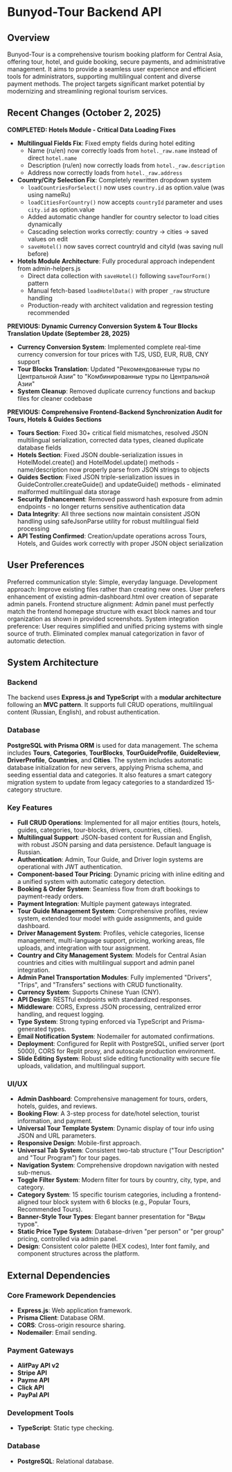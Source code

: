# Bunyod-Tour Backend API

## Overview
Bunyod-Tour is a comprehensive tourism booking platform for Central Asia, offering tour, hotel, and guide booking, secure payments, and administrative management. It aims to provide a seamless user experience and efficient tools for administrators, supporting multilingual content and diverse payment methods. The project targets significant market potential by modernizing and streamlining regional tourism services.

## Recent Changes (October 2, 2025)
**COMPLETED: Hotels Module - Critical Data Loading Fixes**
- **Multilingual Fields Fix**: Fixed empty fields during hotel editing
  - Name (ru/en) now correctly loads from `hotel._raw.name` instead of direct `hotel.name`
  - Description (ru/en) now correctly loads from `hotel._raw.description` 
  - Address now correctly loads from `hotel._raw.address`
- **Country/City Selection Fix**: Completely rewritten dropdown system
  - `loadCountriesForSelect()` now uses `country.id` as option.value (was using nameRu)
  - `loadCitiesForCountry()` now accepts `countryId` parameter and uses `city.id` as option.value
  - Added automatic change handler for country selector to load cities dynamically
  - Cascading selection works correctly: country → cities → saved values on edit
  - `saveHotel()` now saves correct countryId and cityId (was saving null before)
- **Hotels Module Architecture**: Fully procedural approach independent from admin-helpers.js
  - Direct data collection with `saveHotel()` following `saveTourForm()` pattern
  - Manual fetch-based `loadHotelData()` with proper `_raw` structure handling
  - Production-ready with architect validation and regression testing recommended

**PREVIOUS: Dynamic Currency Conversion System & Tour Blocks Translation Update (September 28, 2025)**
- **Currency Conversion System**: Implemented complete real-time currency conversion for tour prices with TJS, USD, EUR, RUB, CNY support
- **Tour Blocks Translation**: Updated "Рекомендованные туры по Центральной Азии" to "Комбинированные туры по Центральной Азии"
- **System Cleanup**: Removed duplicate currency functions and backup files for cleaner codebase

**PREVIOUS: Comprehensive Frontend-Backend Synchronization Audit for Tours, Hotels & Guides Sections**
- **Tours Section**: Fixed 30+ critical field mismatches, resolved JSON multilingual serialization, corrected data types, cleaned duplicate database fields
- **Hotels Section**: Fixed JSON double-serialization issues in HotelModel.create() and HotelModel.update() methods - name/description now properly parse from JSON strings to objects
- **Guides Section**: Fixed JSON triple-serialization issues in GuideController.createGuide() and updateGuide() methods - eliminated malformed multilingual data storage
- **Security Enhancement**: Removed password hash exposure from admin endpoints - no longer returns sensitive authentication data
- **Data Integrity**: All three sections now maintain consistent JSON handling using safeJsonParse utility for robust multilingual field processing
- **API Testing Confirmed**: Creation/update operations across Tours, Hotels, and Guides work correctly with proper JSON object serialization

## User Preferences
Preferred communication style: Simple, everyday language.
Development approach: Improve existing files rather than creating new ones. User prefers enhancement of existing admin-dashboard.html over creation of separate admin panels.
Frontend structure alignment: Admin panel must perfectly match the frontend homepage structure with exact block names and tour organization as shown in provided screenshots.
System integration preference: User requires simplified and unified pricing systems with single source of truth. Eliminated complex manual categorization in favor of automatic detection.

## System Architecture

### Backend
The backend uses **Express.js and TypeScript** with a **modular architecture** following an **MVC pattern**. It supports full CRUD operations, multilingual content (Russian, English), and robust authentication.

### Database
**PostgreSQL with Prisma ORM** is used for data management. The schema includes **Tours**, **Categories**, **TourBlocks**, **TourGuideProfile**, **GuideReview**, **DriverProfile**, **Countries**, and **Cities**. The system includes automatic database initialization for new servers, applying Prisma schema, and seeding essential data and categories. It also features a smart category migration system to update from legacy categories to a standardized 15-category structure.

### Key Features
-   **Full CRUD Operations**: Implemented for all major entities (tours, hotels, guides, categories, tour-blocks, drivers, countries, cities).
-   **Multilingual Support**: JSON-based content for Russian and English, with robust JSON parsing and data persistence. Default language is Russian.
-   **Authentication**: Admin, Tour Guide, and Driver login systems are operational with JWT authentication.
-   **Component-based Tour Pricing**: Dynamic pricing with inline editing and a unified system with automatic category detection.
-   **Booking & Order System**: Seamless flow from draft bookings to payment-ready orders.
-   **Payment Integration**: Multiple payment gateways integrated.
-   **Tour Guide Management System**: Comprehensive profiles, review system, extended tour model with guide assignments, and guide dashboard.
-   **Driver Management System**: Profiles, vehicle categories, license management, multi-language support, pricing, working areas, file uploads, and integration with tour assignment.
-   **Country and City Management System**: Models for Central Asian countries and cities with multilingual support and admin panel integration.
-   **Admin Panel Transportation Modules**: Fully implemented "Drivers", "Trips", and "Transfers" sections with CRUD functionality.
-   **Currency System**: Supports Chinese Yuan (CNY).
-   **API Design**: RESTful endpoints with standardized responses.
-   **Middleware**: CORS, Express JSON processing, centralized error handling, and request logging.
-   **Type System**: Strong typing enforced via TypeScript and Prisma-generated types.
-   **Email Notification System**: Nodemailer for automated confirmations.
-   **Deployment**: Configured for Replit with PostgreSQL, unified server (port 5000), CORS for Replit proxy, and autoscale production environment.
-   **Slide Editing System**: Robust slide editing functionality with secure file uploads, validation, and multilingual support.

### UI/UX
-   **Admin Dashboard**: Comprehensive management for tours, orders, hotels, guides, and reviews.
-   **Booking Flow**: A 3-step process for date/hotel selection, tourist information, and payment.
-   **Universal Tour Template System**: Dynamic display of tour info using JSON and URL parameters.
-   **Responsive Design**: Mobile-first approach.
-   **Universal Tab System**: Consistent two-tab structure ("Tour Description" and "Tour Program") for tour pages.
-   **Navigation System**: Comprehensive dropdown navigation with nested sub-menus.
-   **Toggle Filter System**: Modern filter for tours by country, city, type, and category.
-   **Category System**: 15 specific tourism categories, including a frontend-aligned tour block system with 6 blocks (e.g., Popular Tours, Recommended Tours).
-   **Banner-Style Tour Types**: Elegant banner presentation for "Виды туров".
-   **Static Price Type System**: Database-driven "per person" or "per group" pricing, controlled via admin panel.
-   **Design**: Consistent color palette (HEX codes), Inter font family, and component structures across the platform.

## External Dependencies

### Core Framework Dependencies
-   **Express.js**: Web application framework.
-   **Prisma Client**: Database ORM.
-   **CORS**: Cross-origin resource sharing.
-   **Nodemailer**: Email sending.

### Payment Gateways
-   **AlifPay API v2**
-   **Stripe API**
-   **Payme API**
-   **Click API**
-   **PayPal API**

### Development Tools
-   **TypeScript**: Static type checking.

### Database
-   **PostgreSQL**: Relational database.